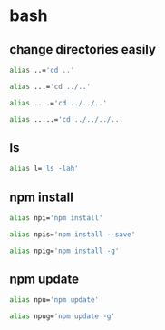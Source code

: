 # bash
## change directories easily
```bash
alias ..='cd ..'
```
```bash
alias ...='cd ../..'
```
```bash
alias ....='cd ../../..'
```
```bash
alias .....='cd ../../../..'
```
## ls
```bash
alias l='ls -lah'
```
## npm install
```bash
alias npi='npm install'
```
```bash
alias npis='npm install --save'
```
```bash
alias npig='npm install -g'
```
## npm update
```bash
alias npu='npm update'
```
```bash
alias npug='npm update -g'
```


